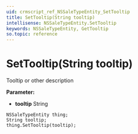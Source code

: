 ```yaml
---
uid: crmscript_ref_NSSaleTypeEntity_SetTooltip
title: SetTooltip(String tooltip)
intellisense: NSSaleTypeEntity.SetTooltip
keywords: NSSaleTypeEntity, GetTooltip
so.topic: reference
---
```


# SetTooltip(String tooltip)

Tooltip or other description

**Parameter:** 
 - **tooltip** String

```crmscript
NSSaleTypeEntity thing;
String tooltip;
thing.SetTooltip(tooltip);
```


